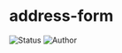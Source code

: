 # address-form

<p>
  <img alt="Status" src="https://img.shields.io/badge/status-unreleased-orange" >
  <img alt="Author" src="https://img.shields.io/badge/author-MaximSinyukov-blue" />
</p>